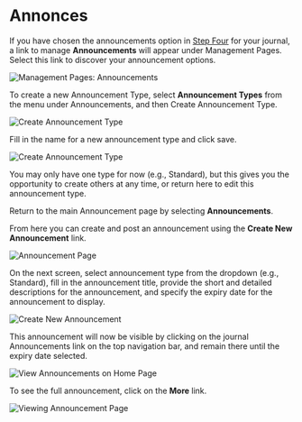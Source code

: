 # Annonces

If you have chosen the announcements option in [Step Four](https://docs.pkp.sfu.ca/learning-ojs-2/en/step_four_management) for your journal, a link to manage **Announcements** will appear under Management Pages. Select this link to discover your announcement options.




![Management Pages: Announcements](images/chapter5/jm_announce.png)



To create a new Announcement Type, select **Announcement Types** from the menu under Announcements, and then Create Announcement Type.




![Create Announcement Type](images/chapter5/jm_announce_typeCreate.png)




Fill in the name for a new announcement type and click save.




![Create Announcement Type](images/chapter5/announcement_type.png)


You may only have one type for now (e.g., Standard), but this gives you the opportunity to create others at any time, or return here to edit this announcement type.

Return to the main Announcement page by selecting **Announcements**.

From here you can create and post an announcement using the **Create New Announcement** link.



![Announcement Page](images/chapter5/jm_create_new_link.png)

On the next screen, select announcement type from the dropdown (e.g., Standard), fill in the announcement title, provide the short and detailed descriptions for the announcement, and specify the expiry date for the announcement to display.



![Create New Announcement](images/chapter5/jm_create_announce.png)


This announcement will now be visible by clicking on the journal Announcements link on the top navigation bar, and remain there until the expiry date selected.



![View Announcements on Home Page](images/chapter5/jm_announce_display.png)



To see the full announcement, click on the **More** link.



![Viewing Announcement Page](images/chapter5/jm_announce_more.png)
